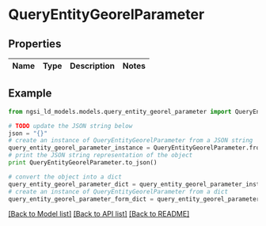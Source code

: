 # QueryEntityGeorelParameter


## Properties
Name | Type | Description | Notes
------------ | ------------- | ------------- | -------------

## Example

```python
from ngsi_ld_models.models.query_entity_georel_parameter import QueryEntityGeorelParameter

# TODO update the JSON string below
json = "{}"
# create an instance of QueryEntityGeorelParameter from a JSON string
query_entity_georel_parameter_instance = QueryEntityGeorelParameter.from_json(json)
# print the JSON string representation of the object
print QueryEntityGeorelParameter.to_json()

# convert the object into a dict
query_entity_georel_parameter_dict = query_entity_georel_parameter_instance.to_dict()
# create an instance of QueryEntityGeorelParameter from a dict
query_entity_georel_parameter_form_dict = query_entity_georel_parameter.from_dict(query_entity_georel_parameter_dict)
```
[[Back to Model list]](../README.md#documentation-for-models) [[Back to API list]](../README.md#documentation-for-api-endpoints) [[Back to README]](../README.md)



